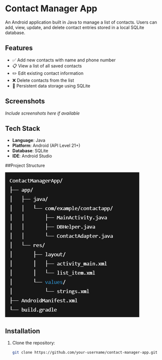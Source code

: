 # Contact Manager App

An Android application built in Java to manage a list of contacts. Users can add, view, update, and delete contact entries stored in a local SQLite database.

## Features

- ✅ Add new contacts with name and phone number
- 📋 View a list of all saved contacts
- ✏️ Edit existing contact information
- ❌ Delete contacts from the list
- 🧠 Persistent data storage using SQLite

## Screenshots

*Include screenshots here if available*

## Tech Stack

- **Language**: Java
- **Platform**: Android (API Level 21+)
- **Database**: SQLite
- **IDE**: Android Studio

##Project Structure

![Alt Text](https://github.com/DinukaRasanjana/My-Contact-App/blob/33699e08071d0318b777b051f2f01c224985d533/Screenshot%202025-06-03%20111121.png)

## Installation

1. Clone the repository:

   ```bash
   git clone https://github.com/your-username/contact-manager-app.git


